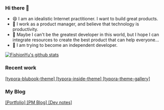 ### Hi there 👋
- 😄 I am an idealistic Internet practitioner. I want to build great products. <br/>
- 💬 I work as a product manager, and believe that technology is productivity. <br/>
- 🤔 Maybe I can't be the greatest developer in this world, but I hope I can integrate resources to create the best product that can help everyone... <br/>
- 🚩 I am trying to become an independent developer.

[![FishionYu's github stats](https://github-readme-stats.vercel.app/api?username=FishionYu&hide=contribs,issues)](https://github.com/anuraghazra/github-readme-stats&show_icons=true)

### Recent work
[[typora-blubook-theme] ](https://github.com/FishionYu/typora-blubook-theme) 
[[typora-inside-theme] ](https://github.com/FishionYu/typora-inside-theme)
[[typora-theme-gallery] ](https://github.com/typora/typora-theme-gallery)

### My Blog
[[Portfolio] ](https://hanry.top) 
[[PM Blog] ](https://www.hanry.top) 
[[Dev notes] ](https://dev.hanry.top) 
 

<!--
**FishionYu/FishionYu** is a ✨ _special_ ✨ repository because its `README.md` (this file) appears on your GitHub profile.

- 🔭 I’m currently working on ...
- 🌱 I’m currently learning ...
- 👯 I’m looking to collaborate on ...
- 🤔 I’m looking for help with ...
- 💬 Ask me about ...
- 📫 How to reach me: ...
- 😄 Pronouns: ...
- ⚡ Fun fact: ...
-->
